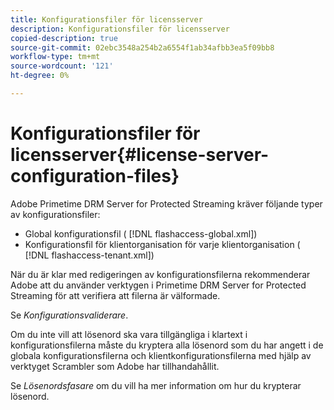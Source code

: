 ```yaml
---
title: Konfigurationsfiler för licensserver
description: Konfigurationsfiler för licensserver
copied-description: true
source-git-commit: 02ebc3548a254b2a6554f1ab34afbb3ea5f09bb8
workflow-type: tm+mt
source-wordcount: '121'
ht-degree: 0%

---
```


# Konfigurationsfiler för licensserver{#license-server-configuration-files}

Adobe Primetime DRM Server for Protected Streaming kräver följande typer av konfigurationsfiler:

* Global konfigurationsfil ( [!DNL flashaccess-global.xml])
* Konfigurationsfil för klientorganisation för varje klientorganisation ( [!DNL flashaccess-tenant.xml])

När du är klar med redigeringen av konfigurationsfilerna rekommenderar Adobe att du använder verktygen i Primetime DRM Server for Protected Streaming för att verifiera att filerna är välformade.

Se *Konfigurationsvaliderare*.

Om du inte vill att lösenord ska vara tillgängliga i klartext i konfigurationsfilerna måste du kryptera alla lösenord som du har angett i de globala konfigurationsfilerna och klientkonfigurationsfilerna med hjälp av verktyget Scrambler som Adobe har tillhandahållit.

Se *Lösenordsfasare* om du vill ha mer information om hur du krypterar lösenord.
